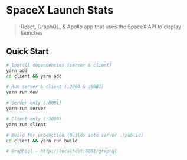 # SpaceX Launch Stats

> React, GraphQL, & Apollo app that uses the SpaceX API to display launches

## Quick Start

```bash
# Install dependencies (server & client)
yarn add
cd client && yarn add

# Run server & client (:3000 & :8081)
yarn run dev

# Server only (:8081)
yarn run server

# Client only (:3000)
yarn run client

# Build for production (Builds into server ./public)
cd client && yarn run build

# Graphiql - http://localhost:8081/graphql
```
